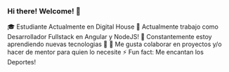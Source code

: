 ### Hi there! Welcome! 👋
🎓 Estudiante Actualmente en Digital House
🔭 Actualmente trabajo como Desarrollador Fullstack en Angular y NodeJS!
🌱 Constantemente estoy aprendiendo nuevas tecnologias 🤣
👯 Me gusta colaborar en proyectos y/o hacer de mentor para quien lo necesite
⚡ Fun fact: Me encantan los Deportes!
